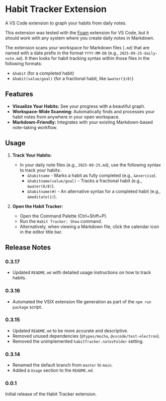 # Habit Tracker Extension

A VS Code extension to graph your habits from daily notes.

This extension was tested with the [Foam](https://github.com/foambubble/foam) extension for VS Code, but it should work with any system where you create daily notes in Markdown.

The extension scans your workspace for Markdown files (`.md`) that are named with a date prefix in the format `YYYY-MM-DD` (e.g., `2025-09-25-daily-note.md`). It then looks for habit tracking syntax within those files in the following formats:

-   `&habit` (for a completed habit)
-   `&habit(value/goal)` (for a fractional habit, like `&water(3/8)`)


## Features

*   **Visualize Your Habits:** See your progress with a beautiful graph.
*   **Workspace-Wide Scanning:** Automatically finds and processes your habit notes from anywhere in your open workspace.
*   **Markdown-Friendly:** Integrates with your existing Markdown-based note-taking workflow.

## Usage

1.  **Track Your Habits:**
    *   In your daily note files (e.g., `2025-09-25.md`), use the following syntax to track your habits:
        *   `&habitname` - Marks a habit as fully completed (e.g., `&exercise`).
        *   `&habitname(value/goal)` - Tracks a fractional habit (e.g., `&water(6/8)`).
        *   `&habitname(#)` - An alternative syntax for a completed habit (e.g., `&meditate(1)`).

2.  **Open the Habit Tracker:**
    *   Open the Command Palette (Ctrl+Shift+P).
    *   Run the `Habit Tracker: Show` command.
    *   Alternatively, when viewing a Markdown file, click the calendar icon in the editor title bar.

## Release Notes

### 0.3.17

- Updated `README.md` with detailed usage instructions on how to track habits.

### 0.3.16

- Automated the VSIX extension file generation as part of the `npm run package` script.

### 0.3.15

- Updated `README.md` to be more accurate and descriptive.
- Removed unused dependencies (`@types/mocha`, `@vscode/test-electron`).
- Removed the unimplemented `habitTracker.notesFolder` setting.

### 0.3.14

- Renamed the default branch from `master` to `main`.
- Added a `Usage` section to the `README.md`.

### 0.0.1

Initial release of the Habit Tracker extension.